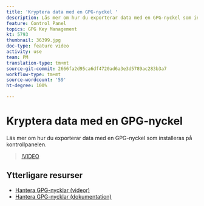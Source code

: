 ```yaml
---
title: 'Kryptera data med en GPG-nyckel '
description: Läs mer om hur du exporterar data med en GPG-nyckel som installeras på kontrollpanelen.
feature: Control Panel
topics: GPG Key Management
kt: 5793
thumbnail: 36399.jpg
doc-type: feature video
activity: use
team: PM
translation-type: tm+mt
source-git-commit: 2666fa2d95ca6df4720ad6a3e3d5789ac283b3a7
workflow-type: tm+mt
source-wordcount: '59'
ht-degree: 100%

---
```



# Kryptera data med en GPG-nyckel

Läs mer om hur du exporterar data med en GPG-nyckel som installeras på kontrollpanelen.

>[!VIDEO](https://video.tv.adobe.com/v/36399?quality=12)

## Ytterligare resurser

* [Hantera GPG-nycklar (videor)](./gpg-key-management-overview.md)
* [Hantera GPG-nycklar (dokumentation)](https://docs.adobe.com/content/help/sv-SE/control-panel/using/instances-settings/gpg-keys-management.html)
